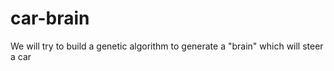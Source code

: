 car-brain
=========

We will try to build a genetic algorithm to generate a "brain" which will steer a car